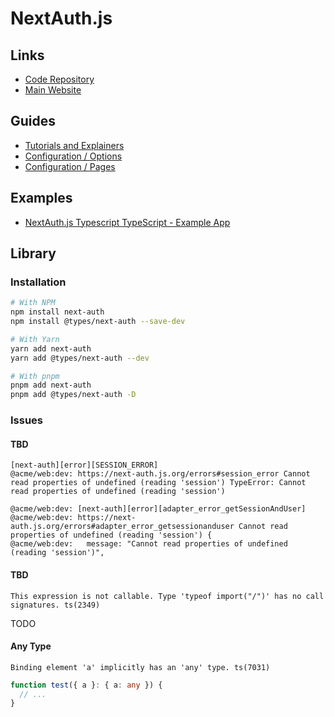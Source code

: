 # NextAuth.js

<!--
https://github.com/pedroapfilho/acme-monorepo/tree/main
-->

## Links

- [Code Repository](https://github.com/nextauthjs/next-auth)
- [Main Website](https://next-auth.js.org/)

## Guides

- [Tutorials and Explainers](https://next-auth.js.org/tutorials)
- [Configuration / Options](https://next-auth.js.org/configuration/options)
- [Configuration / Pages](https://next-auth.js.org/configuration/pages)

## Examples

- [NextAuth.js Typescript TypeScript - Example App](https://github.com/nextauthjs/next-auth-typescript-example)

## Library

### Installation

<!--
npm install @prisma/client @next-auth/prisma-adapter@canary
npm install prisma --save-dev
-->

```sh
# With NPM
npm install next-auth
npm install @types/next-auth --save-dev

# With Yarn
yarn add next-auth
yarn add @types/next-auth --dev

# With pnpm
pnpm add next-auth
pnpm add @types/next-auth -D
```

### Issues

#### TBD

```log
[next-auth][error][SESSION_ERROR]
@acme/web:dev: https://next-auth.js.org/errors#session_error Cannot read properties of undefined (reading 'session') TypeError: Cannot read properties of undefined (reading 'session')

@acme/web:dev: [next-auth][error][adapter_error_getSessionAndUser]
@acme/web:dev: https://next-auth.js.org/errors#adapter_error_getsessionanduser Cannot read properties of undefined (reading 'session') {
@acme/web:dev:   message: "Cannot read properties of undefined (reading 'session')",
```

#### TBD

```log
This expression is not callable. Type 'typeof import("/")' has no call signatures. ts(2349)
```

TODO

#### Any Type

```log
Binding element 'a' implicitly has an 'any' type. ts(7031)
```

```ts
function test({ a }: { a: any }) {
  // ...
}
```

<!--
next-auth.d.ts

import 'next-auth/jwt'

declare module 'next-auth/jwt' {
  interface JWT {
    userRole?: 'admin'
  }
}
-->
